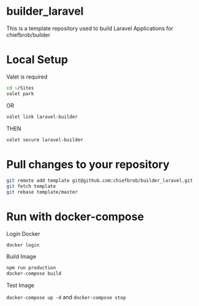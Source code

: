 # builder_laravel

This is a template repository used to build Laravel Applications for chiefbrob/builder

# Local Setup

Valet is required

```bash
cd ~/Sites
valet park
```

OR

```bash
valet link laravel-builder
```

THEN

```bash
valet secure laravel-builder
```

# Pull changes to your repository

```bash
git remote add template git@github.com:chiefbrob/builder_laravel.git
git fetch template
git rebase template/master
```

# Run with docker-compose

Login Docker

`docker login`

Build Image

```bash
npm run production
docker-compose build
```

Test Image

`docker-compose up -d` and `docker-compose stop`
